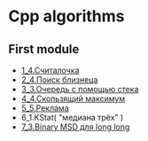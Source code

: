 # Cpp algorithms
## First module
<ul>
  <li><a href="/HW/1_task/1_4/main.cpp">1_4.Считалочка</a></li>
  <li><a href="/HW/2_task/2_4/main.cpp">2_4.Поиск близнеца</a></li>
  <li><a href="/HW/3_task/3_3/main.cpp">3_3.Очередь с помощью стека</a></li>
  <li><a href="/HW/4_task/4_4_finaly/main.cpp">4_4.Скользящий максимум</a></li>
  <li><a href="/HW/5_task/5_1/main.cpp">5_5.Реклама</a></li>
  <li><a href="#"></a>6_1.KStat( "медиана трёх" )</li>
  <li><a href="/HW/7_task/7_3/main.cpp">7_3.Binary MSD для long long</a></li>
</ul>
